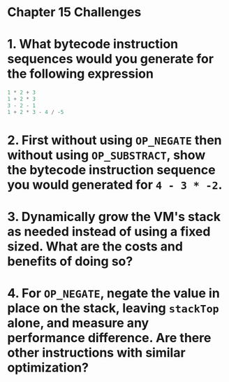Chapter 15 Challenges
=====================

# 1. What bytecode instruction sequences would you generate for the following expression

```c
1 * 2 + 3
1 + 2 * 3
3 - 2 - 1
1 + 2 * 3 - 4 / -5
```

# 2. First without using `OP_NEGATE` then without using `OP_SUBSTRACT`, show the bytecode instruction sequence you would generated for `4 - 3 * -2`.

# 3. Dynamically grow the VM's stack as needed instead of using a fixed sized. What are the costs and benefits of doing so?

# 4. For `OP_NEGATE`, negate the value in place on the stack, leaving `stackTop` alone, and measure any performance difference. Are there other instructions with similar optimization?
